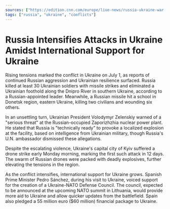 ```yaml
---
sources: ["https://edition.cnn.com/europe/live-news/russia-ukraine-war-news-07-01-23/index.html", "https://news.yahoo.com/spain-allocate-55-million-euros-144258989.html", "https://www.independent.co.uk/news/world/europe/russia-ukraine-war-putin-latest-news-b2367973.html"]
tags: ["russia", "ukraine", "conflicts"]
---
```

# Russia Intensifies Attacks in Ukraine Amidst International Support for Ukraine

Rising tensions marked the conflict in Ukraine on July 1, as reports of continued Russian aggression and Ukrainian resilience surfaced. Russia killed at least 30 Ukrainian soldiers with missile strikes and eliminated a Ukrainian foothold along the Dnipro River in southern Ukraine, according to a Russian-appointed leader. Meanwhile, a Russian missile hit a school in Donetsk region, eastern Ukraine, killing two civilians and wounding six others.

In an unsettling turn, Ukrainian President Volodymyr Zelenskiy warned of a "serious threat" at the Russian-occupied Zaporizhzhia nuclear power plant. He stated that Russia is "technically ready" to provoke a localized explosion at the facility, based on intelligence from Ukrainian military, though Russia's U.N. ambassador dismissed these allegations.

Despite the escalating violence, Ukraine's capital city of Kyiv suffered a drone strike early Monday morning, marking the first such attack in 12 days. The swarm of Russian drones were packed with deadly explosives, further elevating the tensions in the region.

As the conflict intensifies, international support for Ukraine grows. Spanish Prime Minister Pedro Sánchez, during his visit to Ukraine, voiced support for the creation of a Ukraine-NATO Defense Council. The council, expected to be announced at the upcoming NATO summit in Lithuania, would provide more aid to Ukraine and allow quicker updates from the battlefield. Spain also pledged a 55 million euro ($60 million) financial package to Ukraine.